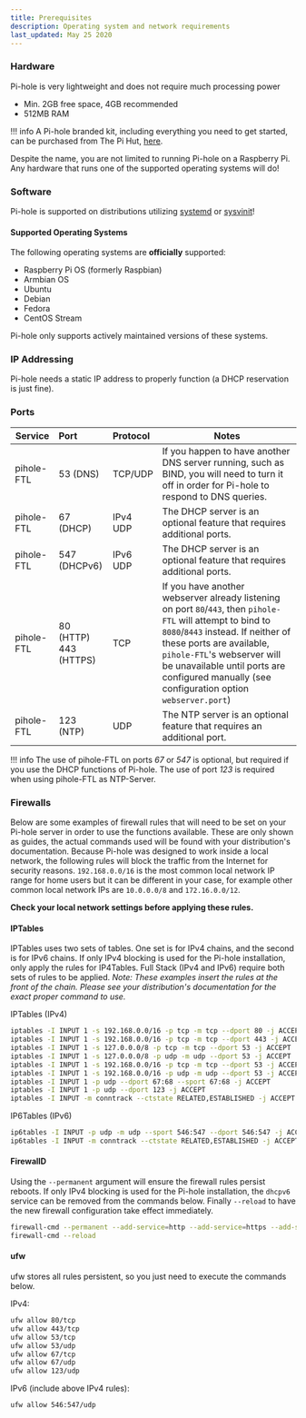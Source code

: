 ```yaml
---
title: Prerequisites
description: Operating system and network requirements
last_updated: May 25 2020
---
```


### Hardware

Pi-hole is very lightweight and does not require much processing power

- Min. 2GB free space, 4GB recommended
- 512MB RAM

!!! info
    A Pi-hole branded kit, including everything you need to get started, can be purchased from The Pi Hut, [here](https://thepihut.com/products/official-pi-hole-raspberry-pi-4-kit).

Despite the name, you are not limited to running Pi-hole on a Raspberry Pi.
Any hardware that runs one of the supported operating systems will do!

### Software

Pi-hole is supported on distributions utilizing [systemd](https://systemd.io/) or [sysvinit](https://www.nongnu.org/sysvinit/)!

#### Supported Operating Systems

The following operating systems are **officially** supported:

- Raspberry Pi OS (formerly Raspbian)
- Armbian OS
- Ubuntu
- Debian
- Fedora
- CentOS Stream

Pi-hole only supports actively maintained versions of these systems.

### IP Addressing

Pi-hole needs a static IP address to properly function (a DHCP reservation is just fine).

### Ports

| Service             | Port         | Protocol | Notes               |
| --------------------|:-------------|:---------| --------------------|
| pihole-FTL          | 53  (DNS)    | TCP/UDP  | If you happen to have another DNS server running, such as BIND, you will need to turn it off in order for Pi-hole to respond to DNS queries. |
| pihole-FTL          | 67  (DHCP)   | IPv4 UDP | The DHCP server is an optional feature that requires additional ports. |
| pihole-FTL          | 547 (DHCPv6) | IPv6 UDP | The DHCP server is an optional feature that requires additional ports. |
| pihole-FTL          | 80  (HTTP)<br/>443   (HTTPS)    | TCP      | If you have another webserver already listening on port `80`/`443`, then `pihole-FTL` will attempt to bind to `8080`/`8443` instead. If neither of these ports are available, `pihole-FTL`'s webserver will be unavailable until ports are configured manually (see configuration option `webserver.port`)  |
| pihole-FTL          | 123 (NTP)    | UDP      | The NTP server is an optional feature that requires an additional port. |

!!! info
    The use of pihole-FTL on ports _67_ or _547_ is optional, but required if you use the DHCP functions of Pi-hole.
    The use of port _123_ is required when using pihole-FTL as NTP-Server.

### Firewalls

Below are some examples of firewall rules that will need to be set on your Pi-hole server in order to use the functions available. These are only shown as guides, the actual commands used will be found with your distribution's documentation.
Because Pi-hole was designed to work inside a local network, the following rules will block the traffic from the Internet for security reasons. `192.168.0.0/16` is the most common local network IP range for home users but it can be different in your case, for example other common local network IPs are `10.0.0.0/8` and `172.16.0.0/12`.

**Check your local network settings before applying these rules.**

#### IPTables

IPTables uses two sets of tables. One set is for IPv4 chains, and the second is for IPv6 chains. If only IPv4 blocking is used for the Pi-hole installation, only apply the rules for IP4Tables. Full Stack (IPv4 and IPv6) require both sets of rules to be applied. _Note: These examples insert the rules at the front of the chain. Please see your distribution's documentation for the exact proper command to use._

IPTables (IPv4)

```bash
iptables -I INPUT 1 -s 192.168.0.0/16 -p tcp -m tcp --dport 80 -j ACCEPT
iptables -I INPUT 1 -s 192.168.0.0/16 -p tcp -m tcp --dport 443 -j ACCEPT
iptables -I INPUT 1 -s 127.0.0.0/8 -p tcp -m tcp --dport 53 -j ACCEPT
iptables -I INPUT 1 -s 127.0.0.0/8 -p udp -m udp --dport 53 -j ACCEPT
iptables -I INPUT 1 -s 192.168.0.0/16 -p tcp -m tcp --dport 53 -j ACCEPT
iptables -I INPUT 1 -s 192.168.0.0/16 -p udp -m udp --dport 53 -j ACCEPT
iptables -I INPUT 1 -p udp --dport 67:68 --sport 67:68 -j ACCEPT
iptables -I INPUT 1 -p udp --dport 123 -j ACCEPT
iptables -I INPUT -m conntrack --ctstate RELATED,ESTABLISHED -j ACCEPT
```

IP6Tables (IPv6)

```bash
ip6tables -I INPUT -p udp -m udp --sport 546:547 --dport 546:547 -j ACCEPT
ip6tables -I INPUT -m conntrack --ctstate RELATED,ESTABLISHED -j ACCEPT
```

#### FirewallD

Using the `--permanent` argument will ensure the firewall rules persist reboots. If only IPv4 blocking is used for the Pi-hole installation, the `dhcpv6` service can be removed from the commands below. Finally `--reload` to have the new firewall configuration take effect immediately.

```bash
firewall-cmd --permanent --add-service=http --add-service=https --add-service=dns --add-service=dhcp --add-service=dhcpv6 --add-service=ntp
firewall-cmd --reload
```

#### ufw

ufw stores all rules persistent, so you just need to execute the commands below.

IPv4:

```bash
ufw allow 80/tcp
ufw allow 443/tcp
ufw allow 53/tcp
ufw allow 53/udp
ufw allow 67/tcp
ufw allow 67/udp
ufw allow 123/udp
```

IPv6 (include above IPv4 rules):

```bash
ufw allow 546:547/udp
```
